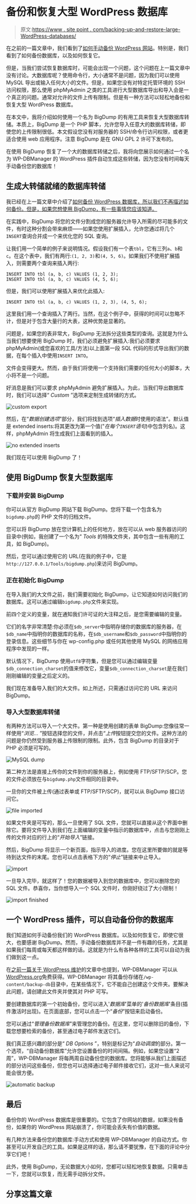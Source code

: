 # 备份和恢复大型 WordPress 数据库

> 原文:[https://www . site point . com/backing-up-and-restore-large-WordPress-databases/](https://www.sitepoint.com/backing-up-and-restoring-large-wordpress-databases/)

在之前的一篇文章中，我们看到了[如何手动备份 WordPress 网站](https://www.sitepoint.com/backup-wordpress-site/ "How to Manually Backup Your WordPress Website")。特别是，我们看到了如何备份数据库，以及如何恢复它。

但是，当我们尝试恢复数据库时，可能会出现一个问题，这个问题在上一篇文章中没有讨论。大数据库呢？使用命令行，大小通常不是问题，因为我们可以使用 MySQL 导出或输入任何大小的文件。但是，如果您没有对特定托管环境的 SSH 访问权限，那么使用 phpMyAdmin 之类的工具进行大型数据库导出和导入会是一个真正的问题。通常对允许的文件上传有限制。但是有一种方法可以轻松地备份和恢复大型 WordPress 数据库。

在本文中，我将介绍如何使用一个名为 BigDump 的有用工具来恢复大型数据库转储。本质上，BigDump 是一个 PHP 脚本，允许您导入任意大的数据库转储，即使您的上传限制很低。本文假设您没有对服务器的 SSH/命令行访问权限，或者更适合使用 web 应用程序。注意 BigDump 是在 GNU GPL 2 许可下发布的。

在使用 BigDump 恢复了一个大的数据库转储之后，我将向您展示如何通过一个名为 WP-DBManager 的 WordPress 插件自动生成这些转储，因为您没有时间每天手动备份您的数据库！

## 生成大转储就绪的数据库转储

我已经在上一篇文章中介绍了[如何备份 WordPress 数据库，所以我们不再描述如何备份。但是，如果您想使用 BigDump，有一些事情您应该知道。](https://www.sitepoint.com/backup-wordpress-site/)

在实践中，BigDump 将您的文件分割成您的服务器允许导入所需的尽可能多的文件，有时这种分割会带来麻烦——如果您使用扩展插入，允许您通过将几个`INSERT`查询合并成一个来优化您的 SQL 查询。

让我们用一个简单的例子来说明情况。假设我们有一个表`tbl`，它有三列`a`、`b`和`c`。在这个表中，我们有两行:`(1, 2, 3)`和`(4, 5, 6)`。如果我们不使用扩展插入，则需要两个查询来插入两行:

```
INSERT INTO tbl (a, b, c) VALUES (1, 2, 3);
INSERT INTO tbl (a, b, c) VALUES (4, 5, 6);
```

但是，我们可以使用扩展插入来优化此插入:

```
INSERT INTO tbl (a, b, c) VALUES (1, 2, 3), (4, 5, 6);
```

这里我们用一个查询插入了两行。当然，在这个例子中，获得的时间可以忽略不计，但是对于包含大量行的大表，这种优势是显著的。

问题是，如果您的表非常大，BigDump 无法拆分这些类型的查询。这就是为什么当我们想要使用 BigDump 时，我们必须避免扩展插入:我们必须要求 phpMyAdmin(或您喜欢的工具/方法)以上面第一段 SQL 代码的形式导出我们的数据，在每个插入中使用`INSERT INTO`。

文件会变得更大。然而，由于我们将使用一个支持我们需要的任何大小的脚本，大小将不是一个问题。

好消息是我们可以要求 phpMyAdmin 避免扩展插入。为此，当我们导出数据库时，我们可以选择“ *Custom* ”选项来定制生成转储的方式。

![custom export](../Images/efeb846a5abc5511574acce0033619ef.png)

然后，在“*数据创建选项*”部分，我们将找到选项“*插入数据*时使用的语法”。默认值是 extended inserts:将其更改为第一个值("*在每个`INSERT`语句*)中包含列名)。这样，phpMyAdmin 将生成我们上面看到的插入。

![no extended inserts](../Images/2f5fdf0e512f6a62dc16b7c9a218e455.png)

我们现在可以使用 BigDump 了！

## 使用 BigDump 恢复大型数据库

### 下载并安装 BigDump

你可以从官方 BigDump 网站下载 BigDump。您将下载一个包含名为`bigdump.php`的 PHP 文件的归档文件。

您可以将 BigDump 放在您计算机上的任何地方，放在可以从 web 服务器访问的目录中(例如，我创建了一个名为“ *Tools* 的特殊文件夹，其中包含一些有用的工具，如 BigDump)。

然后，您可以通过使用它的 URL(在我的例子中，它是`http://127.0.0.1/Tools/bigdump.php`)来访问 BigDump。

### 正在初始化 BigDump

在导入我们的大文件之前，我们需要初始化 BigDump，让它知道如何访问我们的数据库。这可以通过编辑`bigdump.php`文件来实现。

前四个定义的变量，就在通知我们许可证的大注释之后，是您需要编辑的变量。

它们的名字非常清楚:你必须在`$db_server`中指明存储你的数据库的服务器，在`$db_name`中指明你的数据库的名称，在`$db_username`和`$db_password`中指明你的登录信息。这些细节与你在 wp-config.php 或任何其他使用 MySQL 的网络应用程序中发现的一样。

默认情况下，BigDump 使用`utf8`字符集，但是您可以通过编辑变量`$db_connection_charset`的值来修改它，变量`$db_connection_charset`是在我们刚刚编辑的变量之后定义的。

我们现在准备导入我们的大文件。如上所述，只需通过访问它的 URL 来访问 BigDump。

### 导入大型数据库转储

有两种方法可以导入一个大文件。第一种是使用创建的表单 BigDump:您像往常一样使用“*浏览…* ”按钮选择您的文件，并点击“*上传*按钮提交您的文件。这种方法的问题是你仍然受到服务器上传限制的限制。此外，包含 BigDump 的目录对于 PHP 必须是可写的。

![MySQL dump](../Images/ee48a0bd95dfe5ca66b028d4ce8a2f8a.png)

第二种方法是直接上传你的文件到你的服务器上，例如使用 FTP/SFTP/SCP。您的文件必须放在与`bigdump.php`文件相同的目录中。

一旦你的文件被上传(通过表单或 FTP/SFTP/SCP)，就可以从 BigDump 接口访问它。

![file imported](../Images/9123f21293b101d3ab1dfb7e1f1380f1.png)

如果文件夹是可写的，那么一旦使用了 SQL 文件，您就可以直接从这个界面中删除它。要将文件导入到我们在上面编辑的变量中指示的数据库中，点击与您刚刚上传的文件对应的行上的“*开始导入*”链接。

然后，BigDump 将显示一个新页面，指示导入的进度。您在这里所要做的就是等待到达文件的末尾。您也可以点击表格下方的“*停止*”链接来中止导入。

![import](../Images/c7da85b06a01eca59419f4594d17199d.png)

一旦导入完毕，就这样了！您的数据被导入到您的数据库中，您可以删除您的 SQL 文件。恭喜你，当你想导入一个 SQL 文件时，你刚好绕过了大小限制！

![import finished](../Images/df31997b9e7e325bd0ac7c1460d10f3d.png)

## 一个 WordPress 插件，可以自动备份你的数据库

我们知道如何手动备份我们的 WordPress 数据库。以及如何恢复它，即使它很大，也要感谢 BigDump。然而，手动备份数据库并不是一件有趣的任务，尤其是如果我们每周或每天都这样做的话。这就是为什么有各种各样的工具可以自动为我们做到这一点。

在[之前一篇关于 WordPress 维护](https://www.sitepoint.com/definitive-guide-to-wordpress-maintenance/)的文章中也提到，WP-DBManager 可以从[WordPress.org](https://wordpress.org/plugins/wp-dbmanager/)免费获得。WP-DBManager 将其备份存储在`/wp-content/backup-db`目录中，在某些情况下，它不能自己创建这个文件夹。要解决此问题，请创建此文件夹并使其对 PHP 可写。

要创建数据库的第一个初始备份，您可以进入'*数据库*'菜单的'*备份数据库*'条目(插件激活时出现)。在页面底部，您可以点击一个“*备份*”按钮来启动备份。

您可以通过“*管理备份数据库*”来管理您的备份。在这里，您可以删除旧的备份，下载您想要检索的备份，甚至通过电子邮件发送它们。

我们真正感兴趣的部分是“ *DB Options* ”，特别是标记为“*自动调度*的部分。第一个选项，“自动备份数据库”允许您设置备份的时间间隔。例如，如果您设置“2 周”，WP-DBManager 将每两周自动备份您的数据库。您将能够从我们上面描述的部分访问这些备份，但您也可以选择通过电子邮件接收它们，这对一些人来说可能会很方便。

![automatic backup](../Images/f683a954e20e4b04df30ec145f6b1bb4.png)

## 最后

备份你的 WordPress 数据库是很重要的。它包含了你网站的数据，如果没有备份，如果你的 WordPress 网站崩溃了，你可能会丢失有价值的数据。

有几种方法来备份您的数据库:手动方式和使用 WP-DBManager 的自动方式。你甚至可以开发自己的工具。如果是这样的话，那么请不要犹豫，在下面的评论中分享它们吧！

此外，使用 BigDump，无论数据大小如何，您都可以轻松地恢复数据。只需单击一下，您就可以恢复，而无需手动拆分文件。

## 分享这篇文章